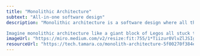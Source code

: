 ```yaml
---
title: "Monolithic Architecture"
subtext: "All-in-one software design"
description: "Monolithic architecture is a software design where all the components of the application are integrated into a single, large system.

Imagine monolithic architecture like a giant block of Legos all stuck together, where changing one part affects the entire structure."
imageUrl: "https://miro.medium.com/v2/resize:fit:755/1*Tiizur0VlvZlJSIgADsp4w.png"
resourceUrl: "https://tech.tamara.co/monolith-architecture-5f00270f384e"
---
```

